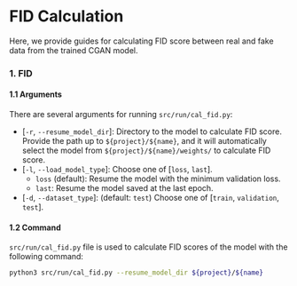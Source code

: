 # FID Calculation
Here, we provide guides for calculating FID score between real and fake data from the trained CGAN model.

### 1. FID
#### 1.1 Arguments
There are several arguments for running `src/run/cal_fid.py`:
* [`-r`, `--resume_model_dir`]: Directory to the model to calculate FID score. Provide the path up to `${project}/${name}`, and it will automatically select the model from `${project}/${name}/weights/` to calculate FID score.
* [`-l`, `--load_model_type`]: Choose one of [`loss`, `last`].
    * `loss` (default): Resume the model with the minimum validation loss.
    * `last`: Resume the model saved at the last epoch.
* [`-d`, `--dataset_type`]: (default: `test`) Choose one of [`train`, `validation`, `test`].


#### 1.2 Command
`src/run/cal_fid.py` file is used to calculate FID scores of the model with the following command:
```bash
python3 src/run/cal_fid.py --resume_model_dir ${project}/${name}
```